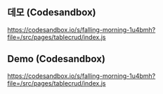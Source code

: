 ## 데모 (Codesandbox)
https://codesandbox.io/s/falling-morning-1u4bmh?file=/src/pages/tablecrud/index.js
## Demo (Codesandbox)
https://codesandbox.io/s/falling-morning-1u4bmh?file=/src/pages/tablecrud/index.js
